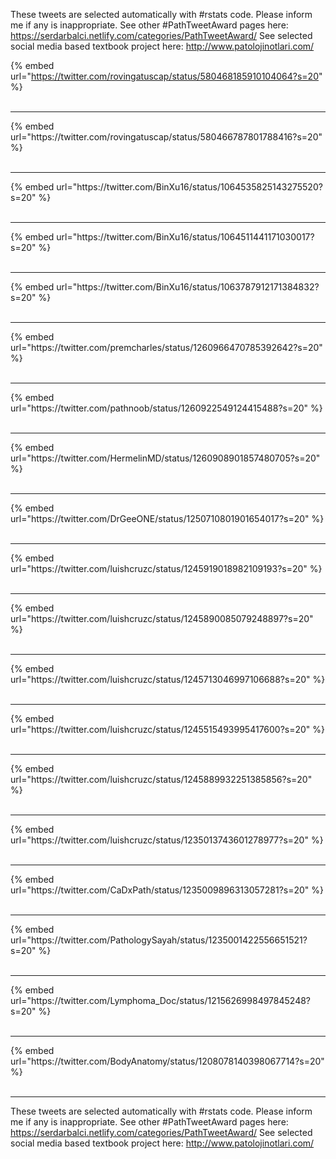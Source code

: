 

These tweets are selected automatically with #rstats code. Please inform me if any is inappropriate.
See other #PathTweetAward pages here: https://serdarbalci.netlify.com/categories/PathTweetAward/ 
See selected social media based textbook project here: http://www.patolojinotlari.com/

{% embed url="https://twitter.com/rovingatuscap/status/580468185910104064?s=20" %}<br>
<br>
<hr>
{% embed url="https://twitter.com/rovingatuscap/status/580466787801788416?s=20" %}<br>
<br>
<hr>
{% embed url="https://twitter.com/BinXu16/status/1064535825143275520?s=20" %}<br>
<br>
<hr>
{% embed url="https://twitter.com/BinXu16/status/1064511441171030017?s=20" %}<br>
<br>
<hr>
{% embed url="https://twitter.com/BinXu16/status/1063787912171384832?s=20" %}<br>
<br>
<hr>
{% embed url="https://twitter.com/premcharles/status/1260966470785392642?s=20" %}<br>
<br>
<hr>
{% embed url="https://twitter.com/pathnoob/status/1260922549124415488?s=20" %}<br>
<br>
<hr>
{% embed url="https://twitter.com/HermelinMD/status/1260908901857480705?s=20" %}<br>
<br>
<hr>
{% embed url="https://twitter.com/DrGeeONE/status/1250710801901654017?s=20" %}<br>
<br>
<hr>
{% embed url="https://twitter.com/luishcruzc/status/1245919018982109193?s=20" %}<br>
<br>
<hr>
{% embed url="https://twitter.com/luishcruzc/status/1245890085079248897?s=20" %}<br>
<br>
<hr>
{% embed url="https://twitter.com/luishcruzc/status/1245713046997106688?s=20" %}<br>
<br>
<hr>
{% embed url="https://twitter.com/luishcruzc/status/1245515493995417600?s=20" %}<br>
<br>
<hr>
{% embed url="https://twitter.com/luishcruzc/status/1245889932251385856?s=20" %}<br>
<br>
<hr>
{% embed url="https://twitter.com/luishcruzc/status/1235013743601278977?s=20" %}<br>
<br>
<hr>
{% embed url="https://twitter.com/CaDxPath/status/1235009896313057281?s=20" %}<br>
<br>
<hr>
{% embed url="https://twitter.com/PathologySayah/status/1235001422556651521?s=20" %}<br>
<br>
<hr>
{% embed url="https://twitter.com/Lymphoma_Doc/status/1215626998497845248?s=20" %}<br>
<br>
<hr>
{% embed url="https://twitter.com/BodyAnatomy/status/1208078140398067714?s=20" %}<br>
<br>
<hr>


These tweets are selected automatically with #rstats code. Please inform me if any is inappropriate.
See other #PathTweetAward pages here: https://serdarbalci.netlify.com/categories/PathTweetAward/ 
See selected social media based textbook project here: http://www.patolojinotlari.com/
